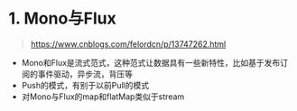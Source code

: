 # 1. Mono与Flux
> https://www.cnblogs.com/felordcn/p/13747262.html
- Mono和Flux是流式范式，这种范式让数据具有一些新特性，比如基于发布订阅的事件驱动，异步流，背压等
- Push的模式，有别于以前Pull的模式
- 对Mono与Flux的map和flatMap类似于stream
